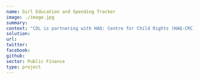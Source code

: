 ```yaml
---
name: Girl Education and Spending Tracker
image: ./image.jpg
summary: 
context: "CDL is partnering with HAQ: Centre for Child Rights (HAQ-CRC) on a project to strengthen financial accountability towards girl education in Uttar Pradesh. The project aims at monitoring the financing of education related scheme with a special focus on promoting girl education in the state. This project will serve as a tool to measure the progress towards SDG Goal 4 & 6 and will also strengthen accountability measures in public financing of education by creating a knowledge pool which will further help policy making to promote girl education."
solution: 
url:
twitter:
facebook: 
github:
sector: Public Finance
type: project
---
```

